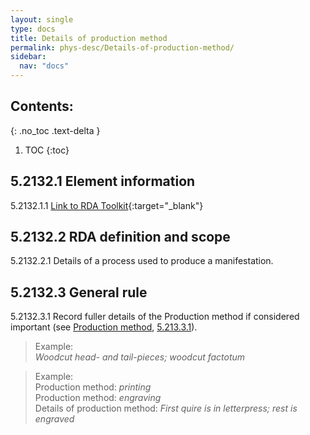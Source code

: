 ```yaml
---
layout: single
type: docs
title: Details of production method
permalink: phys-desc/Details-of-production-method/
sidebar:
  nav: "docs"
---
```


## Contents:
{: .no_toc .text-delta }

1. TOC
{:toc}

## 5.2132.1 Element information

<a name="5.2132.1.1">5.2132.1.1</a> [Link to RDA Toolkit](https://beta.rdatoolkit.org/en-US_ala-6361b5c2-453d-36b2-a211-5683b0088772){:target="_blank"}


## 5.2132.2 RDA definition and scope

<a name="5.2132.2.1">5.2132.2.1</a> Details of a process used to produce a manifestation.

## 5.2132.3 General rule

<a name="5.2132.3.1">5.2132.3.1</a> Record fuller details of the Production method if considered important (see [Production method](/DCRMR/phys-desc/Production-method/), [5.213.3.1](/DCRMR/phys-desc/Production-method/#5.213.3.1)).

>Example:  
><CITE>Woodcut head- and tail-pieces; woodcut factotum</CITE>

>Example:  
>Production method: <CITE>printing</CITE>  
>Production method: <CITE>engraving</CITE>  
>Details of production method: <CITE>First quire is in letterpress; rest is engraved</CITE>
